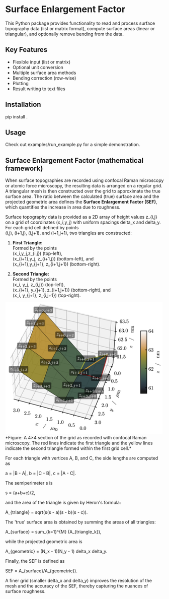 # Surface Enlargement Factor

This Python package provides functionality to read and process surface topography data
(list or matrix format), compute surface areas (linear or triangular), and optionally
remove bending from the data.

## Key Features
- Flexible input (list or matrix)
- Optional unit conversion
- Multiple surface area methods
- Bending correction (row-wise)
- Plotting
- Result writing to text files

## Installation
pip install .

## Usage
Check out examples/run_example.py for a simple demonstration.


## Surface Enlargement Factor (mathematical framework)

When surface topographies are recorded using confocal Raman microscopy or atomic force microscopy, the resulting data is arranged on a regular grid. A triangular mesh is then constructed over the grid to approximate the true surface area. The ratio between the calculated (true) surface area and the projected geometric area defines the **Surface Enlargement Factor (SEF)**, which quantifies the increase in area due to roughness.

Surface topography data is provided as a 2D array of height values z_{i,j} on a grid of coordinates (x_i,y_j) with uniform spacings delta_x and delta_y. For each grid cell defined by points  
(i,j), (i+1,j), (i,j+1), and (i+1,j+1), two triangles are constructed:

1. **First Triangle:**  
   Formed by the points  
   (x_i,y_j,z_{i,j}) (top-left),  
   (x_{i+1},y_j, z_{i+1,j}) (bottom-left), and  
   (x_{i+1},y_{j+1}, z_{i+1,j+1}) (bottom-right).

2. **Second Triangle:**  
   Formed by the points  
   (x_i, y_j, z_{i,j}) (top-left),  
   (x_{i+1}, y_{j+1}, z_{i+1,j+1}) (bottom-right), and  
   (x_i, y_{j+1}, z_{i,j+1}) (top-right).

<img src="/triangular_mesh_with_labels.png" alt="Exemplary mesh built from triangles" width="500"/>
*Figure: A 4×4 section of the grid as recorded with confocal Raman microscopy. The red lines indicate the first triangle and the yellow lines indicate the second triangle formed within the first grid cell.*

For each triangle with vertices A, B, and C, the side lengths are computed as

a = |B - A|,
b = |C - B|,
c = |A - C|.

The semiperimeter s is

s = (a+b+c)/2,

and the area of the triangle is given by Heron's formula:

A_{triangle} = sqrt(s(s - a)(s - b)(s - c)).

The 'true' surface area is obtained by summing the areas of all triangles:

A_{surface} = sum_{k=1}^{M} (A_{triangle_k}),

while the projected geometric area is

A_{geometric} = (N_x - 1)(N_y - 1) delta_x delta_y.

Finally, the SEF is defined as

SEF = A_{surface}/A_{geometric}).

A finer grid (smaller delta_x and delta_y) improves the resolution of the mesh and the accuracy of the SEF, thereby capturing the nuances of surface roughness.
